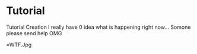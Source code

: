 # Tutorial
Tutorial Creation
I really have 0 idea what is happening right now...
Somone please send help OMG

=WTF.Jpg
